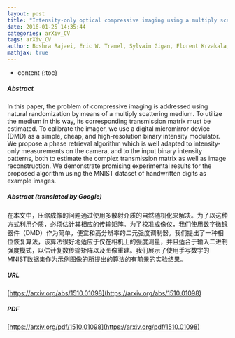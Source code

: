 ```yaml
---
layout: post
title: "Intensity-only optical compressive imaging using a multiply scattering material and a double phase retrieval approach"
date: 2016-01-25 14:35:44
categories: arXiv_CV
tags: arXiv_CV
author: Boshra Rajaei, Eric W. Tramel, Sylvain Gigan, Florent Krzakala, Laurent Daudet
mathjax: true
---
```


* content
{:toc}

##### Abstract
In this paper, the problem of compressive imaging is addressed using natural randomization by means of a multiply scattering medium. To utilize the medium in this way, its corresponding transmission matrix must be estimated. To calibrate the imager, we use a digital micromirror device (DMD) as a simple, cheap, and high-resolution binary intensity modulator. We propose a phase retrieval algorithm which is well adapted to intensity-only measurements on the camera, and to the input binary intensity patterns, both to estimate the complex transmission matrix as well as image reconstruction. We demonstrate promising experimental results for the proposed algorithm using the MNIST dataset of handwritten digits as example images.

##### Abstract (translated by Google)
在本文中，压缩成像的问题通过使用多散射介质的自然随机化来解决。为了以这种方式利用介质，必须估计其相应的传输矩阵。为了校准成像仪，我们使用数字微镜器件（DMD）作为简单，便宜和高分辨率的二元强度调制器。我们提出了一种相位恢复算法，该算法很好地适应于仅在相机上的强度测量，并且适合于输入二进制强度模式，以估计复数传输矩阵以及图像重建。我们展示了使用手写数字的MNIST数据集作为示例图像的所提出的算法的有前景的实验结果。

##### URL
[https://arxiv.org/abs/1510.01098](https://arxiv.org/abs/1510.01098)

##### PDF
[https://arxiv.org/pdf/1510.01098](https://arxiv.org/pdf/1510.01098)

